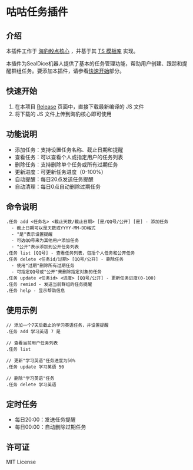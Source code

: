 # 咕咕任务插件

## 介绍

本插件工作于 [海豹骰点核心](https://github.com/sealdice/sealdice-core) ，并基于其 [TS 模板库](https://github.com/sealdice/sealdice-js-ext-template) 实现。

本插件为SealDice机器人提供了基本的任务管理功能，帮助用户创建、跟踪和提醒群组任务。要添加本插件，请参看[快速开始](#快速开始)部分。

## 快速开始

1. 在本项目 [Release](https://github.com/NewWYoming/GUGUtask/releases) 页面中，直接下载最新编译的 JS 文件
2. 将下载的 JS 文件上传到海豹核心即可使用

## 功能说明

- 添加任务：支持设置任务名称、截止日期和提醒
- 查看任务：可以查看个人或指定用户的任务列表
- 删除任务：支持删除单个任务或所有过期任务
- 更新进度：可更新任务进度（0-100%）
- 自动提醒：每日20点发送任务提醒
- 自动清理：每日0点自动删除过期任务

## 命令说明

```
.任务 add <任务名> <截止天数/截止日期> [是/QQ号/公开] [是] - 添加任务
  - 截止日期可以是天数或YYYY-MM-DD格式
  - "是"表示设置提醒
  - 可选QQ号来为其他用户添加任务
  - "公开"表示添加到公开任务列表
.任务 list [QQ号] - 查看任务列表，包括个人任务和公开任务
.任务 delete <任务id/过期> [QQ号/公开] - 删除任务
  - 使用"过期"删除所有过期任务
  - 可指定QQ号或"公开"来删除指定对象的任务
.任务 update <任务id> <进度> [QQ号/公开] - 更新任务进度(0-100)
.任务 remind - 发送当前群组的任务提醒
.任务 help - 显示帮助信息
```

## 使用示例

```plaintext
// 添加一个7天后截止的学习英语任务，并设置提醒
.任务 add 学习英语 7 是

// 查看当前用户任务列表
.任务 list

// 更新"学习英语"任务进度为50%
.任务 update 学习英语 50

// 删除"学习英语"任务
.任务 delete 学习英语
```

## 定时任务

- 每日20:00：发送任务提醒
- 每日00:00：自动删除过期任务

## 许可证
MIT License
